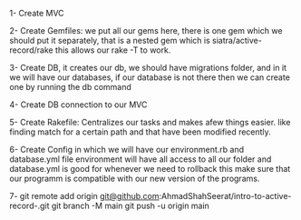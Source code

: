 1- Create MVC

2- Create Gemfiles: we put all our gems here, there is one gem which we should put it separately, that is a nested gem which is siatra/active-record/rake this allows our rake -T to work.

3- Create DB, it creates our db, we should have migrations folder, and in it we will have our databases, if our database is not there then we can create one by running the db command

4- Create DB connection to our MVC

5- Create Rakefile: Centralizes our tasks and makes afew things easier. like finding match for a certain path and that have been modified recently.

6- Create Config in which we will have our environment.rb and database.yml file
environment will have all access to all our folder and database.yml is good for whenever we need to rollback this make sure that our programm is compatible with our new version of the programs.

7- git remote add origin git@github.com:AhmadShahSeerat/intro-to-active-record-.git
git branch -M main
git push -u origin main